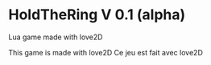 # HoldTheRing V 0.1 (alpha)
Lua game made with love2D

This game is made with love2D 
Ce jeu est fait avec love2D
